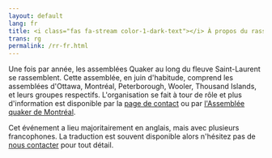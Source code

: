 ```yaml
---
layout: default
lang: fr
title: <i class="fas fa-stream color-1-dark-text"></i> À propos du rassemblement régional
trans: rg
permalink: /rr-fr.html
---
```

Une fois par année, les assemblées Quaker au long du fleuve Saint-Laurent se rassemblent. Cette assemblée, en juin d'habitude, comprend les assemblées d'Ottawa, Montréal, Peterborough, Wooler, Thousand Islands, et leurs groupes respectifs. L'organisation se fait à tour de rôle et plus d'information est disponible par la [page de contact](/contact-fr.html) ou par [l'Assemblée quaker de Montréal](https://montreal.quaker.ca/fr/accueil/). 

Cet événement a lieu majoritairement en anglais, mais avec plusieurs francophones. La traduction est souvent disponible alors n'hésitez pas de [nous contacter](/contact-fr.html)  pour tout détail.
